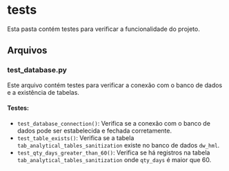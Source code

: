 # tests

Esta pasta contém testes para verificar a funcionalidade do projeto.

## Arquivos

### test_database.py

Este arquivo contém testes para verificar a conexão com o banco de dados e a existência de tabelas.

#### Testes:

- `test_database_connection()`: Verifica se a conexão com o banco de dados pode ser estabelecida e fechada corretamente.
- `test_table_exists()`: Verifica se a tabela `tab_analytical_tables_sanitization` existe no banco de dados `dw_hml`.
- `test_qty_days_greater_than_60()`: Verifica se há registros na tabela `tab_analytical_tables_sanitization` onde `qty_days` é maior que 60.
